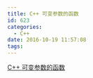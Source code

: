 ```yaml
---
title: C++ 可变参数的函数
id: 623
categories:
  - C++
date: 2016-10-19 11:57:08
tags:
---
```


[C++ 可变参数的函数](http://blog.csdn.net/jackystudio/article/details/17523523)